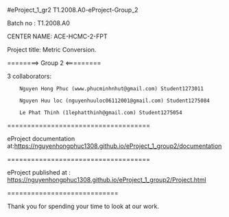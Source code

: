 #eProject_1_gr2
T1.2008.A0-eProject-Group_2

Batch no : T1.2008.A0

CENTER NAME: ACE-HCMC-2-FPT

Project title: Metric Conversion.

========> Group 2 <=========

3 collaborators:

        Nguyen Hong Phuc (www.phucminhnhut@gmail.com) Student1273011

        Nguyen Huu loc (nguyenhuuloc06112001@gmail.com) Student1275084 
         
        Le Phat Thinh (1lephatthinh@gmail.com) Student1275054
====================================

eProject documentation at:https://nguyenhongphuc1308.github.io/eProject_1_group2/documentation

====================================

eProject published at : https://nguyenhongphuc1308.github.io/eProject_1_group2/Project.html

============================

Thank you for spending your time to look at our work.
